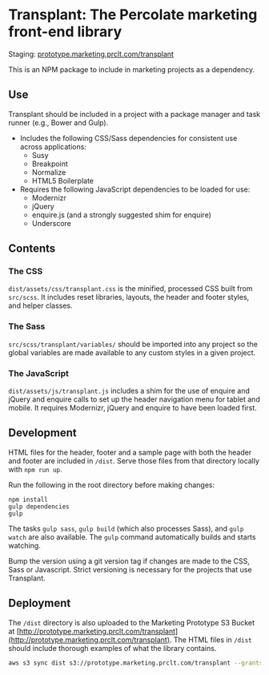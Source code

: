 # Transplant: The Percolate marketing front-end library

Staging: [prototype.marketing.prclt.com/transplant](http://prototype.marketing.prclt.com/transplant)

This is an NPM package to include in marketing projects as a dependency.

## Use

Transplant should be included in a project with a package manager and task runner (e.g., Bower and Gulp).

- Includes the following CSS/Sass dependencies for consistent use across applications:
    - Susy
    - Breakpoint
    - Normalize
    - HTML5 Boilerplate
- Requires the following JavaScript dependencies to be loaded for use:
    - Modernizr
    - jQuery
    - enquire.js (and a strongly suggested shim for enquire)
    - Underscore

## Contents

### The CSS

`dist/assets/css/transplant.css` is the minified, processed CSS built from `src/scss`. It includes reset libraries, layouts, the header and footer styles, and helper classes.

### The Sass

`src/scss/transplant/variables/` should be imported into any project so the global variables are made available to any custom styles in a given project.

### The JavaScript

`dist/assets/js/transplant.js` includes a shim for the use of enquire and jQuery and enquire calls to set up the header navigation menu for tablet and mobile. It requires Modernizr, jQuery and enquire to have been loaded first.


## Development

HTML files for the header, footer and a sample page with both the header and footer are included in `/dist`. Serve those files from that directory locally with `npm run up`.

Run the following in the root directory before making changes:

`npm install`  
`gulp dependencies`  
`gulp`  

The tasks `gulp sass`, `gulp build` (which also processes Sass), and `gulp watch` are also available. The `gulp` command automatically builds and starts watching.

Bump the version using a git version tag if changes are made to the CSS, Sass or Javascript. Strict versioning is necessary for the projects that use Transplant.


## Deployment

The `/dist` directory is also uploaded to the Marketing Prototype S3 Bucket at [http://prototype.marketing.prclt.com/transplant](http://prototype.marketing.prclt.com/transplant). The HTML files in `/dist` should include thorough examples of what the library contains.

```bash
aws s3 sync dist s3://prototype.marketing.prclt.com/transplant --grants read=uri=http://acs.amazonaws.com/groups/global/AllUsers --exclude "*.git/*"
```
